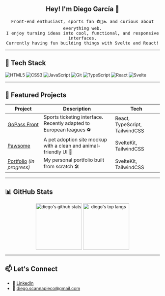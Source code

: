 <h2 align="center">Hey! I'm Diego García 👋</h2>

<p align="center">
  <samp>
    Front-end enthusiast, sports fan ⚽🏀🏊 and curious about everything web.<br>
    I enjoy turning ideas into cool, functional, and responsive interfaces.<br>
    Currently having fun building things with Svelte and React!
  </samp>
</p>

---

## 🚀 Tech Stack

![HTML5](https://img.shields.io/badge/-HTML5-E34F26?logo=html5&logoColor=white&style=flat)
![CSS3](https://img.shields.io/badge/-CSS3-1572B6?logo=css3&logoColor=white&style=flat)
![JavaScript](https://img.shields.io/badge/-JavaScript-F7DF1E?logo=javascript&logoColor=black&style=flat)
![Git](https://img.shields.io/badge/-Git-F05032?logo=git&logoColor=white&style=flat)
![TypeScript](https://img.shields.io/badge/-TypeScript-3178C6?logo=typescript&logoColor=white&style=flat)
![React](https://img.shields.io/badge/-React-61DAFB?logo=react&logoColor=black&style=flat)
![Svelte](https://img.shields.io/badge/-Svelte-ff3e00?logo=svelte&logoColor=white&style=flat)


---

## 🧰 Featured Projects

| Project | Description | Tech |
|--------|-------------|------|
| [GoPass Front](https://github.com/scannapieco/i003-gopass-front) | Sports ticketing interface. Recently adapted to European leagues ⚽ | React, TypeScript, TailwindCSS |
| [Pawsome](https://github.com/scannapieco/i004-pawsome-front) | A pet adoption site mockup with a clean and animal-friendly UI 🐾 | SvelteKit, TailwindCSS |
| [Portfolio](https://github.com/scannapieco/Porfolio) *(in progress)* | My personal portfolio built from scratch 🛠️ | SvelteKit, TailwindCSS |

---

## 📊 GitHub Stats

<p align="center">
  <img src="https://github-readme-stats.vercel.app/api?username=scannapieco&show_icons=true&theme=radical" alt="diego's github stats" height="150" />
  <img src="https://github-readme-stats.vercel.app/api/top-langs/?username=scannapieco&layout=compact&theme=radical" alt="diego's top langs" height="150" />
</p>

---

## 📫 Let's Connect

- 💼 [LinkedIn](https://www.linkedin.com/in/diegogarciascannapieco/)
- 📧 diego.scannapieco@gmail.com


<!--
**scannapieco/scannapieco** is a ✨ _special_ ✨ repository because its `README.md` (this file) appears on your GitHub profile.

Here are some ideas to get you started:

- 🔭 I’m currently working on ...
- 🌱 I’m currently learning ...
- 👯 I’m looking to collaborate on ...
- 🤔 I’m looking for help with ...
- 💬 Ask me about ...
- 📫 How to reach me: ...
- 😄 Pronouns: ...
- ⚡ Fun fact: ...
-->
